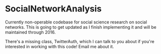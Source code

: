 # SocialNetworkAnalysis
Currently non-operable codebase for social science research on social networks. This is going to get updated as I finish implementing it and will be maintained through 2016.

There's a missing class, TwitterAuth, which I can talk to you about if you're interested in working with this code! Email me about it.
